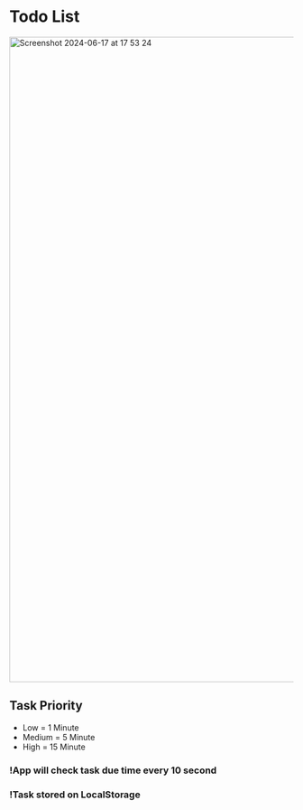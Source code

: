 # Todo List
<img width="1142" alt="Screenshot 2024-06-17 at 17 53 24" src="https://github.com/herlianzhang/harisenin/assets/46535474/d4f22527-d78c-43d0-8df7-3f5dc3a4c6ec">

## Task Priority
- Low = 1 Minute
- Medium = 5 Minute
- High = 15 Minute

### !App will check task due time every 10 second

### !Task stored on LocalStorage